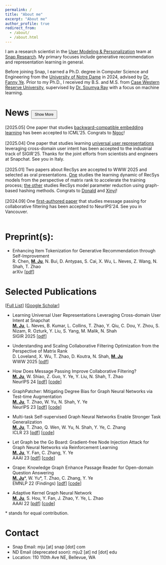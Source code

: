 ```yaml
---
permalink: /
title: "About me"
excerpt: "About me"
author_profile: true
redirect_from: 
  - /about/
  - /about.html
---
```


I am a research scientist in the [User Modeling & Personalization](https://research.snap.com/team/user-modeling-and-personalization.html) team at [Snap Research](https://research.snap.com). My primary focuses include generative recommendation and representation learning in general. 

Before joining Snap, I earned a Ph.D. degree in Computer Science and Engineering from the [University of Notre Dame](https://www.nd.edu/) in 2024, advised by [Dr. Fanny Ye](http://yes-lab.org). Prior to my Ph.D., I received my B.S. and M.S. from [Case Western Reserve University](https://case.edu), supervised by [Dr. Soumya Ray](http://engr.case.edu/ray_soumya/) with a focus on machine learning. 

<!-- I am actively seeking for talented Ph.D. students to do research related to recommendation systems and generative IR. If you are intereted in those topics and would like to collaborate with me, feel free to email me :). Our team at Snap Research also has multiple [openings](https://snap.submittable.com/submit) for reseasrch interns for 2025. -->

News <button style="font-size: 12px; padding: 5px 10px;" onclick="toggleHiddenItems()">Show More</button>
======
<div id="news-container">
  <div>[2025.05] One paper that studies <a href="https://openreview.net/forum?id=KUphSx7PAC">backward-compatible embedding learning</a> has been accepted to ICML'25. Congrats to <a href="https://ngocbh.github.io/">Ngoc</a>!</div>
  <br>
  <div>[2025.04] One paper that studies learning <a href="https://arxiv.org/abs/2504.21838">universal user representations</a> leveraging cross-domain user intent has been accepted to the industrial track of SIGIR'25. Thanks for the joint efforts from scientists and engineers at Snapchat. See you in Italy.</div>
  <br>
  <div>[2025.01] Two papers about RecSys are accepted to WWW 2025 and selected as oral presentations. <a href="https://arxiv.org/abs/2410.23300">One</a> studies the learning dynamic of RecSys models from the perspective of matrix rank to accelerate the training process; <a href="https://arxiv.org/abs/2412.17245">the other</a> studies RecSys model parameter reduction using graph-based hashing methods. Congrats to <a href="https://www.donaldloveland.com/">Donald</a> and <a href="https://xinyiwu98.github.io/">Xinyi</a>!</div>
  <br>
  <div>[2024.09] One <a href="https://arxiv.org/abs/2404.08660">first-authored paper</a> that studies message passing for collaborative filtering has been accepted to NeurIPS'24. See you in Vancouver.</div>
  <br>
  <div id="hidden-items" style="display: none;">
    <div>[2024.11] I defended my Ph.D. dissertation! Thanks for the supports from my advisor and committe members Profs. Fanny Ye, Nitesh Chawla, Walter Scheirer, and Xiangliang Zhang.</div>
    <br>
    <div>[2024.08] Part of my previous work on <a href="https://openreview.net/forum?id=1tHAZRqftM">multi-task self-suerpvised graph learning</a> has been productionized for EBR retrieval of friend recommendation. Results are published in <a href="https://arxiv.org/abs/2409.14682">this manuscript</a> at <a href="https://coda.io/@rstless-group/robustrecsys">RobustRecSysRecSys2024</a>! Thanks for joint efforts from our engineers and scientists.</div>
    <br>
    <div>[2024.03] I joined Snap Research as a research scientist.</div>
    <br>
    <div>[2023.09] One <a href="https://arxiv.org/abs/2310.00800">first-authored paper</a> about test-time augmentation for GNNs has been accepted to NeurIPS'23. See you in New Orleans.</div>
    <br>
    <!-- <div>[2023.09] I will serve as PCs for ICLR'24, WWW'24, SDM'24, and AAAI'24.</div> -->
    <!-- <div>[2023.04] I will serve as PCs for KDD'23 and NeurIPS'23.</div> -->
    <!-- <div>[2023.01] Thrilled to receive AAAI-23 student scholar. Thanks AAAI!</div> -->
    <div>[2023.01] Three papers are accepted to ICLR'23! One first-authored one studies <a href="https://openreview.net/forum?id=1tHAZRqftM">multi-task self-suerpvised graph learning</a>. The others study <a href="https://openreview.net/forum?id=fB0hRu9GZUS">large language models for QA</a> and <a href="https://openreview.net/forum?id=7jk5gWjC18M">graph adversarial learning</a>. Congrats to everyone involved!</div>
    <br>
    <div>[2022.12] I will join <a href="https://research.snap.com">Snap Research</a> as a research intern for Summar 2023, mentored by <a href="https://tzhao.io">Dr. Tong Zhao</a> and <a href="https://nshah.net">Dr. Neil Shah</a>.</div>
    <br>
    <div>[2022.11] One first-authored paper about graph adversarial attack has been accepted to AAAI'23.</div>
    <br>
    <!-- <div>[2022.10] I will serve as a PC member for WWW'23.</div> -->
    <div>[2022.10] One first-authored paper on open-domain question answering has been accepted to EMNLP'22. Big thanks to my collaborators and mentors!</div>
    <br>
    <div>[2022.10] Two amazing pre-prints are now available. One focuses on graph self-supervised learning and the other is about context generation for open-domain QA ! Please feel free to contact me if you have any comments or suggestions over the manuscripts.</div>
    <br>
    <!-- <div>[2022.08] I will serve as a PC member for AAAI'23.</div> -->
    <div>[2022.07] I have my personal website now :)</div>
    <br>
  </div>
</div>

<script>
  function toggleHiddenItems() {
    var hiddenItems = document.getElementById('hidden-items');
    var button = event.target;
    if (hiddenItems.style.display === 'none') {
      hiddenItems.style.display = 'block';
      button.textContent = 'Show Less';
    } else {
      hiddenItems.style.display = 'none';
      button.textContent = 'Show More';
    }
  }
</script>

<!-- Professional Experiences
======

* Research Scientist, [Snap Research](https://research.snap.com), Bellevue, WA, USA <br>
Focus: Recommender Systems <br>
Supervisor: [Neil Shah](https://nshah.net) <br>
March, 2024 - Present  <br>

* Research Intern, [Snap Research](https://research.snap.com), Seattle, WA, USA <br>
Focus: Efficient Graph Neural Networks for Recommender Systems <br>
Mentors: [Tong Zhao](https://tzhao.io), [Neil Shah](https://nshah.net), and [Yozen Liu](https://scholar.google.com/citations?user=i3U2JjEAAAAJ&hl=en) <br>
June - September, 2023  -->

Preprint(s):
======
* Enhancing Item Tokenization for Generative Recommendation through Self-Improvement  <br>
  R. Chen, **<u>M. Ju</u>**, N. Bui, D. Antypas, S. Cai, X. Wu, L. Neves, Z. Wang, N. Shah, T. Zhao  <br>
  arXiv \[[pdf](https://arxiv.org/abs/2412.17171)\]


Selected Publications
======
\[[Full List](/publications)\] \[[Google Scholar](https://scholar.google.com/citations?hl=en&user=qNoO67AAAAAJ)\]

* Learning Universal User Representations Leveraging Cross-domain User Intent at Snapchat <br>
  **<u>M. Ju</u>**, L. Neves, B. Kumar, L. Collins, T. Zhao, Y. Qiu, C. Dou, Y. Zhou, S. Nizam, R. Ozturk, Y. Liu, S. Yang, M. Malik, N. Shah <br>
  SIGIR 2025 \[[pdf](https://arxiv.org/abs/2504.21838)\]

* Understanding and Scaling Collaborative Filtering Optimization from the Perspective of Matrix Rank  <br>
  D. Loveland, X. Wu, T. Zhao, D. Koutra, N. Shah, **<u>M. Ju</u>** <br>
  WWW 2025 \[[pdf](https://arxiv.org/abs/2410.23300)\]

* How Does Message Passing Improve Collaborative Filtering?  <br>
  **<u>M. Ju</u>**, W. Shiao, Z. Guo, Y. Ye, Y. Liu, N. Shah, T. Zhao <br>
  NeurIPS 24 \[[pdf](https://arxiv.org/abs/2404.08660)\] \[[code](https://github.com/snap-research/Test-time-Aggregation-for-CF)\]

* GraphPatcher: Mitigating Degree Bias for Graph Neural Networks via Test-time Augmentation <br>
  **<u>M. Ju</u>**, T. Zhao, W. Yu, N. Shah, Y. Ye <br>
  NeurIPS 23 \[[pdf](../files/NeurIPS2023.pdf)\] \[[code](https://github.com/jumxglhf/GraphPatcher)\]

* Multi-task Self-supervised Graph Neural Networks Enable Stronger Task Generalization <br>
  **<u>M. Ju</u>**, T. Zhao, Q. Wen, W. Yu,  N. Shah, Y. Ye, C. Zhang <br>
  ICLR 23 \[[pdf](https://openreview.net/forum?id=1tHAZRqftM)\] \[[code](https://github.com/jumxglhf/ParetoGNN)\]

* Let Graph be the Go Board: Gradient-free Node Injection Attack for Graph Neural Networks via Reinforcement Learning <br>
  **<u>M. Ju</u>**, Y. Fan, C. Zhang, Y. Ye <br>
  AAAI 23 \[[pdf](https://arxiv.org/pdf/2211.10782.pdf)\] \[[code](https://github.com/jumxglhf/G2A2C)\]

* Grape: Knowledge Graph Enhance Passage Reader for Open-domain Question Answering <br>
  **<u>M. Ju</u>**\*, W. Yu\*, T. Zhao, C. Zhang, Y. Ye <br>
  EMNLP 22 (Findings) \[[pdf](http://arxiv.org/abs/2210.02933)\] \[[code](https://github.com/jumxglhf/GRAPE)\]

* Adaptive Kernel Graph Neural Network <br>
  **<u>M. Ju</u>**, S. Hou, Y. Fan, J. Zhao, Y. Ye, L. Zhao <br>
  AAAI 22 \[[pdf](https://www.aaai.org/AAAI22Papers/AAAI-3877.JuM.pdf)\] \[[code](https://github.com/jumxglhf/AKGNN)\]

<!-- * Dr.Emotion: Disentangled Representation Learning for Emotion Analysis on Social Media to Improve Community Resilience in the COVID-19 Era and Beyond <br>
  **<u>M. Ju</u>**, W. Song, S. Sun, Y. Ye, Y. Fan, S. Hou, K. Loparo, L. Zhao <br>
  WWW 21 \[[pdf](https://dl.acm.org/doi/abs/10.1145/3442381.3449961)\] \[[code](https://github.com/www2021DrEmotion/www2021DrEmotion)\] -->

<!-- * Heterogeneous Temporal Graph Neural Network <br>
  Y. Fan, **<u>M. Ju</u>**, C. Zhang, Y. Ye <br>
  SDM 22 \[[pdf](https://epubs.siam.org/doi/abs/10.1137/1.9781611977172.74)\] \[[code](https://github.com/YesLab-Code/HTGNN)\] -->

\* stands for equal contribution.

Contact
======

* Snap Email: mju \[at\] snap \[dot\] com
* ND Email (deprecated soon): mju2 \[at\] nd \[dot\] edu
* Location: 110 110th Ave NE, Bellevue, WA
